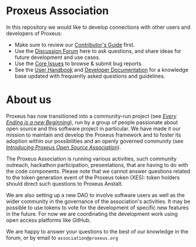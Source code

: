 Proxeus Association
===

In this repository we would like to develop connections with other users and developers of Proxeus:

- Make sure to review our [Contributor's Guide](docs/contributing.md) first.
- Use the [Discussion Forum](https://github.com/ProxeusApp/community/discussions) here to ask questions, and share ideas for future development and use cases.
- Use the [Core Issues](https://github.com/ProxeusApp/proxeus-core/issues) to browse & submit bug reports.
- See the [User Handbook](handbook/) and [Developer Documentation](docs/) for a knowledge base updated with frequently asked questions and guidelines.

# About us

Proxeus has now transitioned into a community-run project (see _[Every Ending is a new Beginning](https://www.proxeus.com/blog-posts/every-ending-is-a-new-beginning)_), run by a group of people passionate about open source and this software project in particular. We have made it our mission to maintain and develop the Proxeus framework and to foster its adoption within our possibilities and an openly governed community (see _[Introducing Proxeus Open Source Association](https://www.proxeus.com/blog-posts/introducing-proxeus-open-source-association)_).

The Proxeus Association is running various activities, such community outreach, hackathon participation, presentations, that are having to do with the code components. Please note that we cannot answer questions related to the token generation event of the Proxeus token (XES): token holders should direct such questions to Proxeus Anstalt.

We are also setting up a new DAO to involve software users as well as the wider community in the governance of the association's activities. It may be possible to use tokens to vote for the development of specific new features in the future. For now we are coordinating the development work using open access platforms like GitHub.

We are happy to answer your questions to the best of our knowledge in the forum, or by email to `association@proxeus.org`
